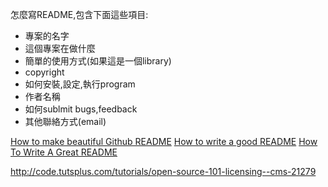 怎麼寫README,包含下面這些項目:

* 專案的名字
* 這個專案在做什麼
* 簡單的使用方式(如果這是一個library)
* copyright
* 如何安裝,設定,執行program
* 作者名稱
* 如何sublmit bugs,feedback
* 其他聯絡方式(email)

[How to make beautiful Github README](https://coderwall.com/p/fy05hq/how-to-make-beautiful-github-readme)
[How to write a good README](http://stackoverflow.com/questions/2304863/how-to-write-a-good-readme)
[How To Write A Great README](https://robots.thoughtbot.com/how-to-write-a-great-readme)

http://code.tutsplus.com/tutorials/open-source-101-licensing--cms-21279